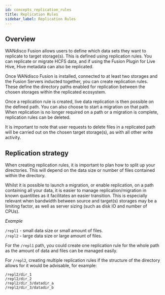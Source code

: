 ```yaml
---
id: concepts_replication_rules
title: Replication Rules
sidebar_label: Replication Rules
---
```


## Overview

WANdisco Fusion allows users to define which data sets they want to replicate to target storage(s). This is defined using replication rules.
You can replicate or migrate HCFS data, and if using the Fusion Plugin for Live Hive, Hive metadata can also be replicated.

[//]: <> (Include link to Hive replication concepts page if/when created)

Once WANdisco Fusion is installed, connected to at least two storages and the Fusion Servers inducted together, you can create replication rules. These define the directory paths enabled for replication between the chosen storages within the replicated ecosystem.

Once a replication rule is created, live data replication is then possible on the defined path. You can also choose to start a migration on that path. When replication is no longer required on a path or a migration is complete, replication rules can be deleted.

It is important to note that user requests to delete files in a replicated path will be carried out on the chosen target storage(s), as with all other write activity.

## Replication strategy

When creating replication rules, it is important to plan how to split up your directories. This will depend on the data size or number of files contained within the directory.

Whilst it is possible to launch a migration, or enable replication, on a path containing all your data, it is easier to manage replication/migration in known quantities as it facilitates an easier transition. This is especially relevant when bandwidth between source and target(s) storages may be a limiting factor, as well as server sizing (such as disk IO and number of CPUs).

_Example_

`/repl1` - small data size or small amount of files.  
`/repl2` - large data size or large amount of files.

For the `/repl1` path, you could create one replication rule for the whole path as the amount of data and files can be managed easily.

For `/repl2`, creating multiple replication rules if the structure of the directory allows for it would be advisable, for example:

`/repl2/dir_1`  
`/repl2/dir_2`  
`/repl2/dir_3/datadir_a`  
`/repl2/dir_3/datadir_b`

